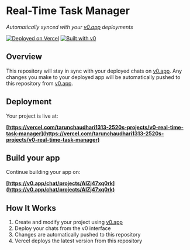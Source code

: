 # Real-Time Task Manager

*Automatically synced with your [v0.app](https://v0.app) deployments*

[![Deployed on Vercel](https://img.shields.io/badge/Deployed%20on-Vercel-black?style=for-the-badge&logo=vercel)](https://vercel.com/tarunchaudhari1313-2520s-projects/v0-real-time-task-manager)
[![Built with v0](https://img.shields.io/badge/Built%20with-v0.app-black?style=for-the-badge)](https://v0.app/chat/projects/AIZj47xq0rk)

## Overview

This repository will stay in sync with your deployed chats on [v0.app](https://v0.app).
Any changes you make to your deployed app will be automatically pushed to this repository from [v0.app](https://v0.app).

## Deployment

Your project is live at:

**[https://vercel.com/tarunchaudhari1313-2520s-projects/v0-real-time-task-manager](https://vercel.com/tarunchaudhari1313-2520s-projects/v0-real-time-task-manager)**

## Build your app

Continue building your app on:

**[https://v0.app/chat/projects/AIZj47xq0rk](https://v0.app/chat/projects/AIZj47xq0rk)**

## How It Works

1. Create and modify your project using [v0.app](https://v0.app)
2. Deploy your chats from the v0 interface
3. Changes are automatically pushed to this repository
4. Vercel deploys the latest version from this repository
